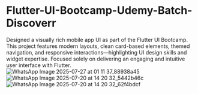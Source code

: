 # Flutter-UI-Bootcamp-Udemy-Batch-Discoverr
Designed a visually rich mobile app UI as part of the Flutter UI Bootcamp. This project features modern layouts, clean card-based elements, themed navigation, and responsive interactions—highlighting UI design skills and widget expertise. Focused solely on delivering an engaging and intuitive user interface with Flutter.
![WhatsApp Image 2025-07-27 at 01 11 37_88938a45](https://github.com/user-attachments/assets/5a40bc51-1583-44b5-8dcd-6a5db7c73bd1)
![WhatsApp Image 2025-07-20 at 14 20 32_5442b46c](https://github.com/user-attachments/assets/0abb6e2d-e323-448d-9355-6652321b791b)
![WhatsApp Image 2025-07-20 at 14 20 32_62f4bdcf](https://github.com/user-attachments/assets/c26ec785-d21a-4b60-9128-a8a0304c57eb)
